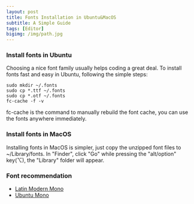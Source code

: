 ```yaml
---
layout: post
title: Fonts Installation in Ubuntu&MacOS
subtitle: A Simple Guide
tags: [Editor]
bigimg: /img/path.jpg
---
```



### Install fonts in Ubuntu
Choosing a nice font family usually helps coding a great deal. To install fonts fast and easy in Ubuntu, following the simple steps:

```shell
sudo mkdir ~/.fonts
sudo cp *.ttf ~/.fonts
sudo cp *.otf ~/.fonts
fc-cache -f -v
```

fc-cache is the command to manually rebuild the font cache, you can use the fonts anywhere immediately.

### Install fonts in MacOS

Installing fonts in MacOS is simpler, just copy the unzipped font files to ~/Library/fonts. In "Finder", click "Go" while pressing the "alt/option" key(⌥), the "Library" folder will appear.

### Font recommendation
* [Latin Modern Mono](http://www.fontsquirrel.com/fonts/Latin-Modern-Mono)
* [Ubuntu Mono](http://font.ubuntu.com/)